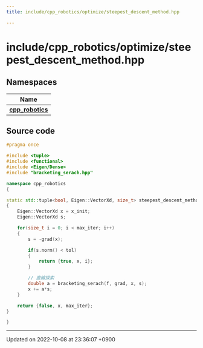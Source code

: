 ```yaml
---
title: include/cpp_robotics/optimize/steepest_descent_method.hpp

---
```


# include/cpp_robotics/optimize/steepest_descent_method.hpp



## Namespaces

| Name           |
| -------------- |
| **[cpp_robotics](/cpp_robotics/doxybook/Namespaces/namespacecpp__robotics/)**  |




## Source code

```cpp
#pragma once

#include <tuple>
#include <functional>
#include <Eigen/Dense>
#include "bracketing_serach.hpp"

namespace cpp_robotics
{

static std::tuple<bool, Eigen::VectorXd, size_t> steepest_descent_method(std::function<double(const Eigen::VectorXd &)> f, std::function<Eigen::VectorXd(const Eigen::VectorXd &)> grad, Eigen::VectorXd x_init, const double tol = 1e-6, const size_t max_iter = 1000)
{
    Eigen::VectorXd x = x_init;
    Eigen::VectorXd s;

    for(size_t i = 0; i < max_iter; i++)
    {
        s = -grad(x);

        if(s.norm() < tol)
        {
            return {true, x, i};
        }

        // 直線探索
        double a = bracketing_serach(f, grad, x, s);
        x += a*s;
    }

    return {false, x, max_iter};
}

}
```


-------------------------------

Updated on 2022-10-08 at 23:36:07 +0900
